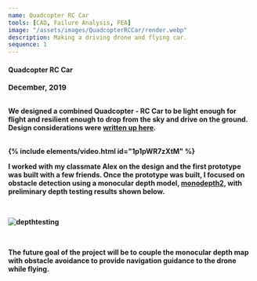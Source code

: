 ```yaml
---
name: Quadcopter RC Car
tools: [CAD, Failure Analysis, FEA]
image: "/assets/images/QuadcopterRCCar/render.webp"
description: Making a driving drone and flying car.
sequence: 1
---
```


#### <b>Quadcopter RC Car<b>
<p style="font-size:15px; padding: 0 0 1em 0;">December, 2019</p>

We designed a combined Quadcopter - RC Car to be light enough for flight and resilient enough to drop from the sky and drive on the ground. Design considerations were
<a href="https://drive.google.com/file/d/1Kji7jQPuzxdoRg-wsiIqNqmUMn_FW7Q3/view?usp=sharing" target="_blank">written up here</a>. 

<br>
{% include elements/video.html id="1p1pWR7zXtM" %}
<br>

I worked with my classmate Alex on the design and the first prototype was built with a few friends. Once the prototype was built, I focused on obstacle detection using a monocular depth model, <a href="https://github.com/nianticlabs/monodepth2" target="_blank">monodepth2</a>, with preliminary depth testing results shown below.

<br>

![depthtesting](\assets\images\QuadcopterRCCar\MonocularDepth.gif)

<br>

The future goal of the project will be to couple the monocular depth map with obstacle avoidance to provide navigation guidance to the drone while flying.

<br>
